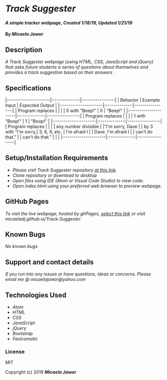 # _Track Suggester_

#### _A simple tracker webpage, Created 1/18/19, Updated 1/21/19_

#### By _**Micaela Jawor**_

## Description

_A Track Suggester webpage (using HTML, CSS, JavaScript and jQuery) that asks future students a series of questions about themselves and provides a track suggestion based on their answers
._

## Specifications
|:---------------------|:-------------:|----------------:|
| Behavior             | Example Input | Expected Output |
|:---------------------|:-------------:|----------------:|
| Program replaces     |               |                 |
| 0 with "Beep!"       |       0       |     "Beep!"     |
|:---------------------|:-------------:|----------------:|
| Program replaces     |               |                 |
| 1 with "Boop!"       |       1       |     "Boop!"     |
|:---------------------|:-------------:|----------------:|
| Program replaces     |               |                 |
| any number divisible |               |"I'm sorry, Dave |
| by 3 with "I'm sorry,| 3, 6, 9, etc. | I'm afraid I    |
| Dave. I'm afraid I   |               | can't do that." |
| can't do that."      |               |                 |
|:---------------------|:-------------:|----------------:|

## Setup/Installation Requirements

* _Please visit Track Suggester repository <a href="https://github.com/MicaelaDJ/Beep-Boop">at this link</a>._
* _Clone repository or download to desktop_
* _Open files using IDE (Atom or Visual Code Studio) to view code._
* _Open index.html using your preferred web browser to preview webpage._


## GitHub Pages

_To visit the live webpage, hosted by ghPages, <a href="https://micaeladj.github.io/Beep-Boop/">select this link</a> or visit micaeladj.github.io/Track-Suggester_

## Known Bugs

_No known bugs_

## Support and contact details

_If you run into any issues or have questions, ideas or concerns.  Please email me @ micaelajawor@yahoo.com_

## Technologies Used

* _Atom_
* _HTML_
* _CSS_
* _JavaScript_
* _jQuery_
* _Bootstrap_
* _Favicomatic_

### License

*MIT*

Copyright (c) 2019 **_Micaela Jawor_**
